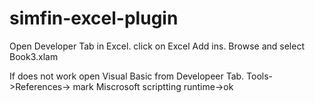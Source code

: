 # simfin-excel-plugin

Open Developer Tab in Excel.
click on Excel Add ins.
Browse and select Book3.xlam

If does not work open Visual Basic from Developeer Tab.
Tools->References-> mark Miscrosoft scriptting runtime->ok
